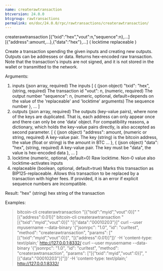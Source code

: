 ```yaml
---
name: createrawtransaction
btcversion: 24.0.0
btcgroup: rawtransactions
permalink: en/doc/24.0.0/rpc/rawtransactions/createrawtransaction/
---
```


createrawtransaction [{"txid":"hex","vout":n,"sequence":n},...] [{"address":amount,...},{"data":"hex"},...] ( locktime replaceable )

Create a transaction spending the given inputs and creating new outputs.
Outputs can be addresses or data.
Returns hex-encoded raw transaction.
Note that the transaction's inputs are not signed, and
it is not stored in the wallet or transmitted to the network.

Arguments:
1. inputs                      (json array, required) The inputs
     [
       {                       (json object)
         "txid": "hex",        (string, required) The transaction id
         "vout": n,            (numeric, required) The output number
         "sequence": n,        (numeric, optional, default=depends on the value of the 'replaceable' and 'locktime' arguments) The sequence number
       },
       ...
     ]
2. outputs                     (json array, required) The outputs (key-value pairs), where none of the keys are duplicated.
                               That is, each address can only appear once and there can only be one 'data' object.
                               For compatibility reasons, a dictionary, which holds the key-value pairs directly, is also
                               accepted as second parameter.
     [
       {                       (json object)
         "address": amount,    (numeric or string, required) A key-value pair. The key (string) is the bitcoin address, the value (float or string) is the amount in BTC
         ...
       },
       {                       (json object)
         "data": "hex",        (string, required) A key-value pair. The key must be "data", the value is hex-encoded data
       },
       ...
     ]
3. locktime                    (numeric, optional, default=0) Raw locktime. Non-0 value also locktime-activates inputs
4. replaceable                 (boolean, optional, default=true) Marks this transaction as BIP125-replaceable.
                               Allows this transaction to be replaced by a transaction with higher fees. If provided, it is an error if explicit sequence numbers are incompatible.

Result:
"hex"    (string) hex string of the transaction

Examples:
> bitcoin-cli createrawtransaction "[{\"txid\":\"myid\",\"vout\":0}]" "[{\"address\":0.01}]"
> bitcoin-cli createrawtransaction "[{\"txid\":\"myid\",\"vout\":0}]" "[{\"data\":\"00010203\"}]"
> curl --user myusername --data-binary '{"jsonrpc": "1.0", "id": "curltest", "method": "createrawtransaction", "params": ["[{\"txid\":\"myid\",\"vout\":0}]", "[{\"address\":0.01}]"]}' -H 'content-type: text/plain;' http://127.0.0.1:8332/
> curl --user myusername --data-binary '{"jsonrpc": "1.0", "id": "curltest", "method": "createrawtransaction", "params": ["[{\"txid\":\"myid\",\"vout\":0}]", "[{\"data\":\"00010203\"}]"]}' -H 'content-type: text/plain;' http://127.0.0.1:8332/


